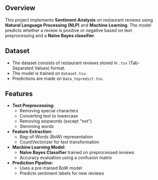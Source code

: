 ## Overview  
This project implements **Sentiment Analysis** on restaurant reviews using **Natural Language Processing (NLP)** and **Machine Learning**. The model predicts whether a review is positive or negative based on text preprocessing and a **Naïve Bayes classifier**.  

## Dataset  
- The dataset consists of restaurant reviews stored in `.tsv` (Tab-Separated Values) format.  
- The model is trained on `Dataset.tsv`.  
- Predictions are made on `Data_topredict.tsv`.  

## Features  
- **Text Preprocessing:**  
  - Removing special characters  
  - Converting text to lowercase  
  - Removing stopwords (except "not")  
  - Stemming words  
- **Feature Extraction:**  
  - Bag-of-Words (BoW) representation  
  - CountVectorizer for text transformation  
- **Machine Learning Model:**  
  - **Naïve Bayes Classifier** trained on preprocessed reviews  
  - Accuracy evaluation using a confusion matrix  
- **Prediction Pipeline:**  
  - Uses a pre-trained BoW model  
  - Predicts sentiment labels for new reviews  

